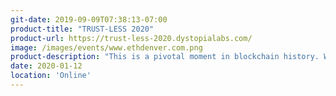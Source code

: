 ```yaml
---
git-date: 2019-09-09T07:38:13-07:00
product-title: "TRUST-LESS 2020"
product-url: https://trust-less-2020.dystopialabs.com/
image: /images/events/www.ethdenver.com.png
product-description: "This is a pivotal moment in blockchain history. With Ethereum 2.0 & multiple blockchain networks launching early 2020, now's the perfect time for devs to learn about PoS mining & how to build their own staking-as-a-service startup."  
date: 2020-01-12
location: 'Online'
---
```

